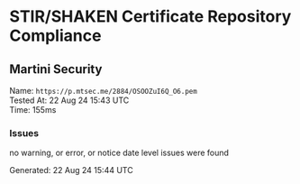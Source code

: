 # STIR/SHAKEN Certificate Repository Compliance

## Martini Security

Name: `https://p.mtsec.me/2884/OSOOZuI6Q_O6.pem`\
Tested At: 22 Aug 24 15:43 UTC\
Time: 155ms

### Issues

no warning, or error, or notice date level issues were found

Generated: 22 Aug 24 15:44 UTC